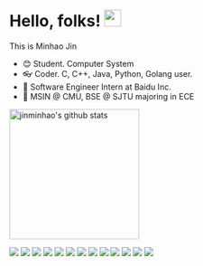 # Hello, folks! <img src="https://raw.githubusercontent.com/MartinHeinz/MartinHeinz/master/wave.gif" width="30px">

This is Minhao Jin


- :blush: ​Student. Computer System
- :eyeglasses: Coder. C, C++, Java, Python, Golang user.
- :office: ​Software Engineer Intern at Baidu Inc.
- :school: ​MSIN @ CMU, BSE @ SJTU majoring in ECE

<p align="left">
<img alt="jinminhao's github stats" height='230' src="https://github-readme-stats.vercel.app/api?username=jinminhao&show_icons=true&theme=radical&count_private=true">
</p>

<p align="left">
	<a href="https://www.linkedin.com/in/minhao-jin-1328b8164/"><img src="https://img.shields.io/badge/-Minhao Jin-blue?style=flat-square&logo=Linkedin&logoColor=white&link=https://www.linkedin.com/in/minhao-jin-1328b8164/"></a>
	<a><img src="https://img.shields.io/github/followers/jinminhao?style=flat-square&logo=Followers&logoColor=white&color=2bbc8a"></a>
  <a><img src="https://img.shields.io/badge/OS-Linux-informational?style=flat&logo=<LOGO_NAME>&logoColor=white&color=2bbc8a"></a>
  <a><img src="https://img.shields.io/badge/Code-C-informational?style=flat&logo=<LOGO_NAME>&logoColor=white&color=2bbc8a"></a>
  <a><img src="https://img.shields.io/badge/Code-C++-informational?style=flat&logo=<LOGO_NAME>&logoColor=white&color=2bbc8a"></a>
  <a><img src="https://img.shields.io/badge/Code-Python-informational?style=flat&logo=<LOGO_NAME>&logoColor=white&color=2bbc8a"></a>
  <a><img src="https://img.shields.io/badge/Code-Java-informational?style=flat&logo=<LOGO_NAME>&logoColor=white&color=2bbc8a"></a>
  <a><img src="https://img.shields.io/badge/Code-Golang-informational?style=flat&logo=<LOGO_NAME>&logoColor=white&color=2bbc8a"></a>
  <a><img src="https://img.shields.io/badge/Tools-Docker-informational?style=flat&logo=<LOGO_NAME>&logoColor=white&color=2bbc8a"></a>
  <a><img src="https://img.shields.io/badge/Tools-Kubernetes-informational?style=flat&logo=<LOGO_NAME>&logoColor=white&color=2bbc8a"></a>
  <a><img src="https://img.shields.io/badge/Cloud-AWS-informational?style=flat&logo=<LOGO_NAME>&logoColor=white&color=2bbc8a"></a>
  <a><img src="https://img.shields.io/badge/Cloud-GCP-informational?style=flat&logo=<LOGO_NAME>&logoColor=white&color=2bbc8a"></a>
  <a><img src="https://img.shields.io/badge/Cloud-Azure-informational?style=flat&logo=<LOGO_NAME>&logoColor=white&color=2bbc8a"></a>
</p>
